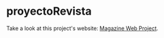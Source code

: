 # proyectoRevista
<p>Take a look at this project's website: <a href="https://pepejsc.github.io/proyectoRevista/">Magazine Web Project</a>.</p>
